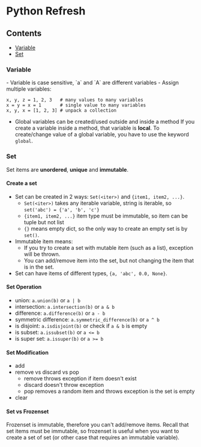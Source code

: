 # Python Refresh

## Contents
 - [Variable](#variable) 
 - [Set](#set) 

<a name="variable">

### Variable

</a>
- Variable is case sensitive, `a` and `A` are different variables
- Assign multiple variables: 

  ```
  x, y, z = 1, 2, 3   # many values to many variables
  x = y = x = 1       # single value to many variables
  x, y, x = [1, 2, 3] # unpack a collection
  ```
  
- Global variables can be created/used outside and inside a method
  If you create a variable inside a method, that variable is **local**.
  To create/change value of a global variable, you have to use the keyword `global`.

<a name="set">

### Set

</a>

Set items are **unordered**, **unique** and **immutable**.

#### Create a set
- Set can be created in 2 ways: `Set(<iter>)` and `{item1, item2, ...}`.
  - `Set(<iter>)` takes any iterable variable, string is iterable, so `set('abc') = {'a', 'b', 'c'}`
  - `{item1, item2, ...}` item type must be immutable, so item can be tuple but not list
  - `{}` means empty dict, so the only way to create an empty set is by `set()`.
- Immutable item means: 
  - If you try to create a set with mutable item (such as a list), exception will be thrown.
  - You can add/remove item into the set, but not changing the item that is in the set.
- Set can have items of different types, `{a, 'abc', 0.0, None}`.

#### Set Operation
- union: `a.union(b)` or `a | b`
- intersection: `a.intersection(b)` or `a & b`
- difference: `a.difference(b)` or `a - b`
- symmetric difference: `a.symmetric_difference(b)` or `a ^ b`
- is disjoint: `a.isdisjoint(b)` or check if `a & b` is empty
- is subset: `a.issubset(b)` or `a <= b`
- is super set: `a.issuper(b)` or `a >= b`

#### Set Modification
- add
- remove vs discard vs pop
  - remove throws exception if item doesn't exist
  - discard doesn't throw exception
  - pop removes a random item and throws exception is the set is empty
- clear

#### Set vs Frozenset
Frozenset is immutable, therefore you can't add/remove items. Recall that set items must be immutable, so frozenset is useful when you want to create a set of set (or other case that requires an immutable variable).